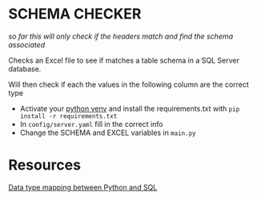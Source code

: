 # SCHEMA CHECKER

*so far this will only check if the headers match and find the schema associated*


Checks an Excel file to see if matches a table schema in a SQL Server database.

Will then check if each the values in the following column are the correct type



- Activate your [python venv](https://docs.python.org/3/library/venv.html) and install the requirements.txt with
  `pip install -r requirements.txt`
- In `config/server.yaml` fill in the correct info
- Change the SCHEMA and EXCEL variables in `main.py`


# Resources

[Data type mapping between Python and SQL](https://learn.microsoft.com/en-us/sql/machine-learning/python/python-libraries-and-data-types?view=sql-server-ver16)
